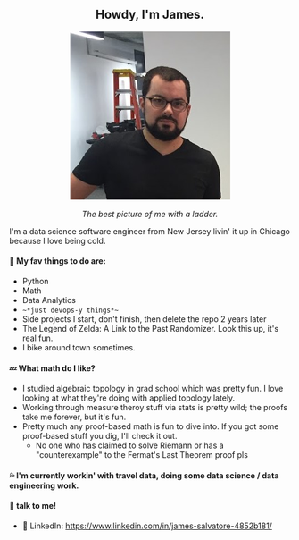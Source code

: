 <h2 align="center">Howdy, I'm James.</h2>

<p align="center">
  <img src="https://github.com/jsal13/jsal13/blob/master/me_and_ladder.jpg" alt="The Best Picture of me and a ladder">
</p>
  
<p align="center"><i>The best picture of me with a ladder.</i></p>

I'm a data science software engineer from New Jersey livin' it up in Chicago because I love being cold.

#### :sleeping_bed: My fav things to do are:

- Python
- Math
- Data Analytics
- `~*just devops-y things*~`
- Side projects I start, don't finish, then delete the repo 2 years later
- The Legend of Zelda: A Link to the Past Randomizer. Look this up, it's real fun.
- I bike around town sometimes.

#### :zzz: What math do I like?

- I studied algebraic topology in grad school which was pretty fun. I love looking at what they're doing with applied topology lately.
- Working through measure theroy stuff via stats is pretty wild; the proofs take me forever, but it's fun.
- Pretty much any proof-based math is fun to dive into. If you got some proof-based stuff you dig, I'll check it out.
  - No one who has claimed to solve Riemann or has a "counterexample" to the Fermat's Last Theorem proof pls

#### :sweat_drops: I'm currently workin' with travel data, doing some data science / data engineering work.

#### :microphone: talk to me!

- :link: LinkedIn: https://www.linkedin.com/in/james-salvatore-4852b181/
